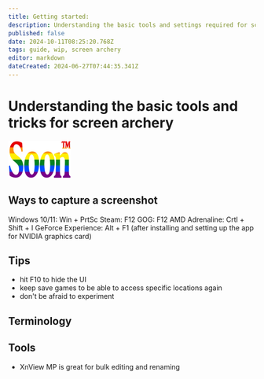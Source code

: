 ```yaml
---
title: Getting started:
description: Understanding the basic tools and settings required for screen archery
published: false
date: 2024-10-11T08:25:20.768Z
tags: guide, wip, screen archery
editor: markdown
dateCreated: 2024-06-27T07:44:35.341Z
---
```


# Understanding the basic tools and tricks for screen archery

![soon_tm.webp](/test/alithea/soon_tm.webp)

## Ways to capture a screenshot

Windows 10/11:  Win + PrtSc
Steam: F12
GOG: F12
AMD Adrenaline: Crtl + Shift + I
GeForce Experience: Alt + F1 (after installing and setting up the app for NVIDIA graphics card)


## Tips

- hit F10 to hide the UI
- keep save games to be able to access specific locations again
- don't be afraid to experiment

## Terminology


## Tools
- XnView MP is great for bulk editing and renaming